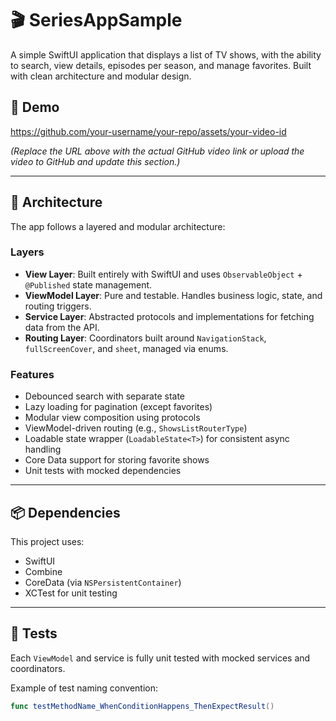 # 🎬 SeriesAppSample

A simple SwiftUI application that displays a list of TV shows, with the ability to search, view details, episodes per season, and manage favorites. Built with clean architecture and modular design.

## 📸 Demo

https://github.com/your-username/your-repo/assets/your-video-id

*(Replace the URL above with the actual GitHub video link or upload the video to GitHub and update this section.)*

---

## 🧱 Architecture

The app follows a layered and modular architecture:

### Layers
- **View Layer**: Built entirely with SwiftUI and uses `ObservableObject` + `@Published` state management.
- **ViewModel Layer**: Pure and testable. Handles business logic, state, and routing triggers.
- **Service Layer**: Abstracted protocols and implementations for fetching data from the API.
- **Routing Layer**: Coordinators built around `NavigationStack`, `fullScreenCover`, and `sheet`, managed via enums.

### Features
- Debounced search with separate state
- Lazy loading for pagination (except favorites)
- Modular view composition using protocols
- ViewModel-driven routing (e.g., `ShowsListRouterType`)
- Loadable state wrapper (`LoadableState<T>`) for consistent async handling
- Core Data support for storing favorite shows
- Unit tests with mocked dependencies

---

## 📦 Dependencies

This project uses:
- SwiftUI
- Combine
- CoreData (via `NSPersistentContainer`)
- XCTest for unit testing

---

## 🧪 Tests

Each `ViewModel` and service is fully unit tested with mocked services and coordinators.

Example of test naming convention:
```swift
func testMethodName_WhenConditionHappens_ThenExpectResult()
````